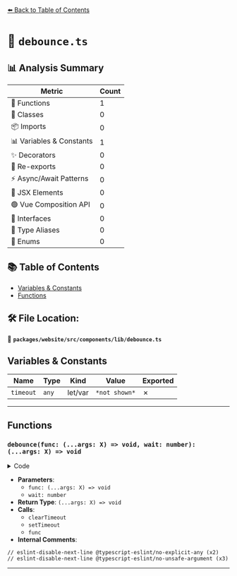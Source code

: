 [⬅️ Back to Table of Contents](../../../../../index.md)

# 📄 `debounce.ts`

## 📊 Analysis Summary

| Metric | Count |
|--------|-------|
| 🔧 Functions | 1 |
| 🧱 Classes | 0 |
| 📦 Imports | 0 |
| 📊 Variables & Constants | 1 |
| ✨ Decorators | 0 |
| 🔄 Re-exports | 0 |
| ⚡ Async/Await Patterns | 0 |
| 💠 JSX Elements | 0 |
| 🟢 Vue Composition API | 0 |
| 📐 Interfaces | 0 |
| 📑 Type Aliases | 0 |
| 🎯 Enums | 0 |

## 📚 Table of Contents

- [Variables & Constants](#variables-constants)
- [Functions](#functions)

## 🛠️ File Location:
📂 **`packages/website/src/components/lib/debounce.ts`**

## Variables & Constants

| Name | Type | Kind | Value | Exported |
|------|------|------|-------|----------|
| `timeout` | `any` | let/var | `*not shown*` | ✗ |


---

## Functions

### `debounce(func: (...args: X) => void, wait: number): (...args: X) => void`

<details><summary>Code</summary>

```ts
export function debounce<X extends unknown[]>(
  func: (...args: X) => void,
  wait: number,
): (...args: X) => void {
  // eslint-disable-next-line @typescript-eslint/no-explicit-any
  let timeout: any;
  return function (...args: X): void {
    // eslint-disable-next-line @typescript-eslint/no-unsafe-argument
    clearTimeout(timeout);
    timeout = setTimeout(() => {
      timeout = undefined;
      func(...args);
    }, wait);
  };
}
```
</details>

- **Parameters**:
  - `func: (...args: X) => void`
  - `wait: number`
- **Return Type**: `(...args: X) => void`
- **Calls**:
  - `clearTimeout`
  - `setTimeout`
  - `func`
- **Internal Comments**:
```
// eslint-disable-next-line @typescript-eslint/no-explicit-any (x2)
// eslint-disable-next-line @typescript-eslint/no-unsafe-argument (x3)
```


---